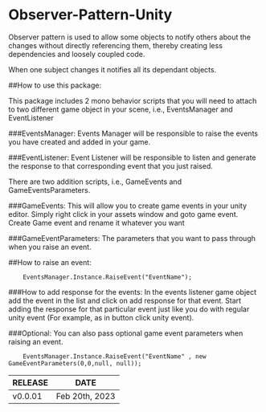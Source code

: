 # Observer-Pattern-Unity

Observer pattern is used to allow some objects to notify others about the changes without directly referencing them, thereby creating less dependencies and loosely coupled code.

When one subject changes it notifies all its dependant objects.

##How to use this package:

This package includes 2 mono behavior scripts that you will need to attach to two different game object in your scene, i.e., EventsManager and EventListener

###EventsManager:
Events Manager will be responsible to raise the events you have created and added in your game.

###EventListener:
Event Listener will be responsible to listen and generate the response to that corresponding event that you just raised.

There are two addition scripts, i.e., GameEvents and GameEventsParameters.

###GameEvents:
This will allow you to create game events in your unity editor.
Simply right click in your assets window and goto game event. Create Game event and rename it whatever you want

###GameEventParameters:
The parameters that you want to pass through when you raise an event.


##How to raise an event:
```
    EventsManager.Instance.RaiseEvent("EventName");
```


###How to add response for the events:
In the events listener game object add the event in the list and click on add response for that event.
Start adding the response for that particular event just like you do with regular unity event (For example, as in button click unity event).

###Optional:
You can also pass optional game event parameters when raising an event.
```
    EventsManager.Instance.RaiseEvent("EventName" , new GameEventParameters(0,0,null, null));
```

| RELEASE  | DATE |
| ------------- | ------------- |
| v0.0.01  | Feb 20th, 2023  |
